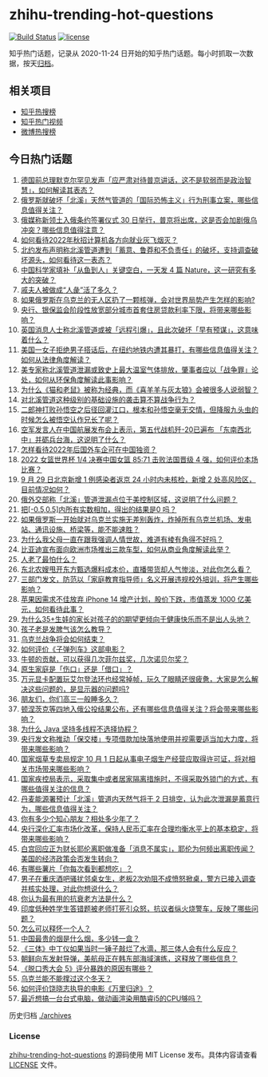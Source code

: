 # zhihu-trending-hot-questions

[![Build Status](https://github.com/justjavac/zhihu-trending-hot-questions/workflows/ci/badge.svg?branch=master)](https://github.com/justjavac/zhihu-trending-hot-questions/actions)
[![license](https://img.shields.io/github/license/justjavac/zhihu-trending-hot-questions)](https://github.com/justjavac/zhihu-trending-hot-questions/blob/master/LICENSE)

知乎热门话题，记录从 2020-11-24 日开始的知乎热门话题。每小时抓取一次数据，按天[归档](./archives)。

## 相关项目

- [知乎热搜榜](https://github.com/justjavac/zhihu-trending-top-search)
- [知乎热门视频](https://github.com/justjavac/zhihu-trending-hot-video)
- [微博热搜榜](https://github.com/justjavac/weibo-trending-hot-search)

## 今日热门话题

<!-- BEGIN -->
<!-- 最后更新时间 Fri Sep 30 2022 05:06:46 GMT+0800 (China Standard Time) -->

1. [德国前总理默克尔罕见发声「应严肃对待普京讲话，这不是软弱而是政治智慧」，如何解读其表态？](https://www.zhihu.com/question/556198968)
1. [俄罗斯就破坏「北溪」天然气管道的「国际恐怖主义」行为刑事立案，哪些信息值得关注？](https://www.zhihu.com/question/556161504)
1. [俄媒称新领土入俄条约签署仪式 30 日举行，普京将出席，这是否会加剧俄乌冲突？哪些信息值得注意？](https://www.zhihu.com/question/556529607)
1. [如何看待2022年秋招计算机各方向就业灰飞烟灭？](https://www.zhihu.com/question/555738142)
1. [北约发布声明称北溪管道遭到「蓄意、鲁莽和不负责任」的破坏，支持调查破坏源头，如何看待这一表态？](https://www.zhihu.com/question/556528514)
1. [中国科学家填补「从鱼到人」关键空白，一天发 4 篇 Nature，这一研究有多大的突破？](https://www.zhihu.com/question/556231691)
1. [戚夫人被做成“人彘”活了多久？](https://www.zhihu.com/question/275873960)
1. [如果俄罗斯在乌克兰的无人区扔了一颗核弹，会对世界局势产生怎样的影响?](https://www.zhihu.com/question/555703264)
1. [央行、银保监会阶段性放宽部分城市首套住房贷款利率下限，将带来哪些影响？](https://www.zhihu.com/question/556656623)
1. [英国消息人士称北溪管道或被「远程引爆」，且此次破坏「早有预谋」，这意味着什么？](https://www.zhihu.com/question/556468452)
1. [美国一女子拒绝男子搭话后，在纽约地铁内遭其暴打，有哪些信息值得关注？如何从法律角度解读？](https://www.zhihu.com/question/556040006)
1. [美专家称北溪管道泄漏或致史上最大温室气体排放，肇事者应以「战争罪」论处，如何从环保角度解读此事影响？](https://www.zhihu.com/question/556398235)
1. [为什么《猫和老鼠》被称为经典，而《喜羊羊与灰太狼》会被很多人说弱智？](https://www.zhihu.com/question/335576615)
1. [对北溪管道这种级别的基础设施的袭击算不算战争行为？](https://www.zhihu.com/question/556066656)
1. [二郎神打败孙悟空之后径回灌江口，根本和孙悟空毫无交情，但降服九头虫的时候怎么被悟空认作兄长了呢？](https://www.zhihu.com/question/302039523)
1. [空军发言人在中国航展发布会上表示，第五代战机歼-20已遍布 「东南西北中」并砺兵台海，这说明了什么？](https://www.zhihu.com/question/555875500)
1. [怎样看待2022年后国外车企可在中国独资？](https://www.zhihu.com/question/511327536)
1. [2022 女篮世界杯 1/4 决赛中国女篮 85:71 击败法国晋级 4 强，如何评价本场比赛？](https://www.zhihu.com/question/556410190)
1. [9 月 29 日北京新增 1 例感染者返京 24 小时内未核检，新增 2 处高风险区，目前情况如何？](https://www.zhihu.com/question/556426782)
1. [俄外交部称「北溪」管道泄漏点位于美控制区域，这说明了什么问题？](https://www.zhihu.com/question/556359706)
1. [把[-0.5,0.5]内所有实数相加，得出的结果是0 吗？](https://www.zhihu.com/question/555998400)
1. [如果俄罗斯一开始就对乌克兰实施无差别轰炸，炸掉所有乌克兰机场、发电站、通讯设施、桥梁等，能不能速胜？](https://www.zhihu.com/question/552719343)
1. [为什么我父母一直在跟我强调人情世故，难道有棱有角得不好吗？](https://www.zhihu.com/question/546486826)
1. [比亚迪宣布面向欧洲市场推出三款车型，如何从商业角度解读此举？](https://www.zhihu.com/question/556136080)
1. [人老了最怕什么？](https://www.zhihu.com/question/511923242)
1. [东北农嫂甩开东方甄选爆料成本价，直播带货却人气惨淡，对此你怎么看？](https://www.zhihu.com/question/555942954)
1. [三部门发文，防范以「家庭教育指导师」名义开展违规校外培训，将产生哪些影响？](https://www.zhihu.com/question/556406446)
1. [苹果因需求不佳放弃 iPhone 14 增产计划，股价下跌，市值蒸发 1000 亿美元，如何看待此事？](https://www.zhihu.com/question/556114620)
1. [为什么35+生娃的家长对孩子的的期望更倾向于健康快乐而不是出人头地？](https://www.zhihu.com/question/551963452)
1. [孩子老是发脾气该怎么教导？](https://www.zhihu.com/question/551339818)
1. [乌克兰战争将会如何结束？](https://www.zhihu.com/question/555729322)
1. [如何评价《子弹列车》这部电影？](https://www.zhihu.com/question/508227890)
1. [牛顿的贡献，可以获得几次菲尔兹奖，几次诺贝尔奖？](https://www.zhihu.com/question/464027007)
1. [原生家庭是「伤口」还是「借口」？](https://www.zhihu.com/question/555845540)
1. [万元显卡配置玩艾尔登法环也经常掉帧，玩久了眼睛还很疲惫，大家是怎么解决这些问题的，是显示器的问题吗?](https://www.zhihu.com/question/552287294)
1. [朋友们，你们高三一般睡多久？](https://www.zhihu.com/question/553397632)
1. [顿涅茨克等四地入俄公投结果公布，还有哪些信息值得关注？将会带来哪些影响？](https://www.zhihu.com/question/555976874)
1. [为什么 Java 坚持多线程不选择协程？](https://www.zhihu.com/question/332042250)
1. [央行发文称推动「保交楼」专项借款加快落地使用并视需要适当加大力度，将带来哪些影响？](https://www.zhihu.com/question/556374515)
1. [国家烟草专卖局规定 10 月 1 日起从事电子烟生产经营应取得许可证，将对相关市场带来哪些影响？](https://www.zhihu.com/question/556270500)
1. [国家疾控局表示，采取集中或者居家隔离措施时，不得采取外锁门的方式，有哪些值得关注的信息？](https://www.zhihu.com/question/556394363)
1. [丹麦能源署预计「北溪」管道内天然气将于 2 日排空，认为此次泄漏是蓄意行为，哪些信息值得关注？](https://www.zhihu.com/question/556167778)
1. [你有多少个知心朋友？相处多少年了？](https://www.zhihu.com/question/555479542)
1. [央行深化汇率市场化改革，保持人民币汇率在合理均衡水平上的基本稳定，将带来哪些影响？](https://www.zhihu.com/question/556380066)
1. [白宫回应正为财长耶伦离职做准备「消息不属实」，耶伦为何频出离职传闻？美国的经济政策会否发生转向？](https://www.zhihu.com/question/556294561)
1. [有哪些薯片「你每次看到都想吃」？](https://www.zhihu.com/question/552722601)
1. [男子在重庆酒吧骚扰邻桌女生，老板2次劝阻不成愤怒掀桌，警方已接入调查并核实处理，对此你想说什么？](https://www.zhihu.com/question/555984883)
1. [你认为最有用的抗衰老方法是什么？](https://www.zhihu.com/question/486788696)
1. [印度低种姓学生答错题被老师打死引众怒，抗议者纵火烧警车，反映了哪些问题？](https://www.zhihu.com/question/556224569)
1. [怎么可以释怀一个人？](https://www.zhihu.com/question/556322284)
1. [中国最贵的烟是什么烟，多少钱一盒？](https://www.zhihu.com/question/421685764)
1. [《三体》中丁仪如果当时一锤子敲烂了水滴，那三体人会有什么反应？](https://www.zhihu.com/question/556064257)
1. [朝鲜向东发射导弹，美航母正在韩东部海域演练，这释放了哪些信息？](https://www.zhihu.com/question/556065364)
1. [《脱口秀大会 5》评分暴跌的原因有哪些？](https://www.zhihu.com/question/554088555)
1. [乌克兰能不能撑过这个冬天？](https://www.zhihu.com/question/553416457)
1. [如何评价饶晓志执导的电影《万里归途》？](https://www.zhihu.com/question/555735657)
1. [最近想搞一台台式电脑，做动画渲染用酷睿i5的CPU够吗？](https://www.zhihu.com/question/551635655)

<!-- END -->

历史归档 [./archives](./archives)

### License

[zhihu-trending-hot-questions](https://github.com/justjavac/zhihu-trending-hot-questions)
的源码使用 MIT License 发布。具体内容请查看 [LICENSE](./LICENSE) 文件。
